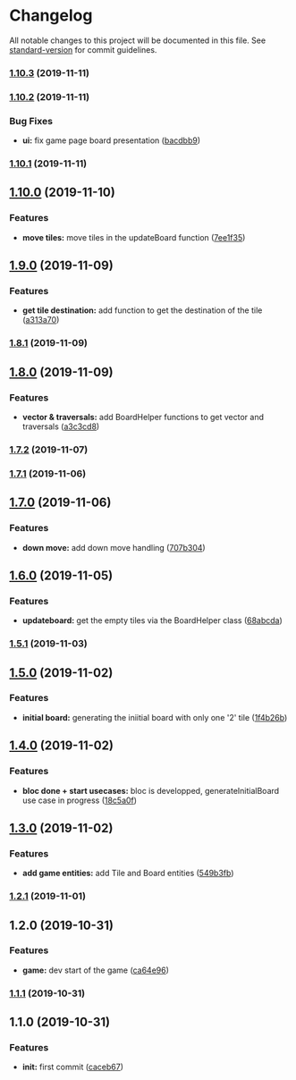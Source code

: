 # Changelog

All notable changes to this project will be documented in this file. See [standard-version](https://github.com/conventional-changelog/standard-version) for commit guidelines.

### [1.10.3](https://github.com/KiritchoukC/flutter_clean_architecture_template/compare/v1.10.2...v1.10.3) (2019-11-11)

### [1.10.2](https://github.com/KiritchoukC/flutter_clean_architecture_template/compare/v1.10.1...v1.10.2) (2019-11-11)


### Bug Fixes

* **ui:** fix game page board presentation ([bacdbb9](https://github.com/KiritchoukC/flutter_clean_architecture_template/commit/bacdbb9))

### [1.10.1](https://github.com/KiritchoukC/flutter_clean_architecture_template/compare/v1.10.0...v1.10.1) (2019-11-11)

## [1.10.0](https://github.com/KiritchoukC/flutter_clean_architecture_template/compare/v1.9.0...v1.10.0) (2019-11-10)


### Features

* **move tiles:** move tiles in the updateBoard function ([7ee1f35](https://github.com/KiritchoukC/flutter_clean_architecture_template/commit/7ee1f35))

## [1.9.0](https://github.com/KiritchoukC/flutter_clean_architecture_template/compare/v1.8.1...v1.9.0) (2019-11-09)


### Features

* **get tile destination:** add function to get the destination of the tile ([a313a70](https://github.com/KiritchoukC/flutter_clean_architecture_template/commit/a313a70))

### [1.8.1](https://github.com/KiritchoukC/flutter_clean_architecture_template/compare/v1.8.0...v1.8.1) (2019-11-09)

## [1.8.0](https://github.com/KiritchoukC/flutter_clean_architecture_template/compare/v1.7.2...v1.8.0) (2019-11-09)


### Features

* **vector & traversals:** add BoardHelper functions to get vector and traversals ([a3c3cd8](https://github.com/KiritchoukC/flutter_clean_architecture_template/commit/a3c3cd8))

### [1.7.2](https://github.com/KiritchoukC/flutter_clean_architecture_template/compare/v1.7.1...v1.7.2) (2019-11-07)

### [1.7.1](https://github.com/KiritchoukC/flutter_clean_architecture_template/compare/v1.7.0...v1.7.1) (2019-11-06)

## [1.7.0](https://github.com/KiritchoukC/flutter_clean_architecture_template/compare/v1.6.0...v1.7.0) (2019-11-06)


### Features

* **down move:** add down move handling ([707b304](https://github.com/KiritchoukC/flutter_clean_architecture_template/commit/707b304))

## [1.6.0](https://github.com/KiritchoukC/flutter_clean_architecture_template/compare/v1.5.1...v1.6.0) (2019-11-05)


### Features

* **updateboard:** get the empty tiles via the BoardHelper class ([68abcda](https://github.com/KiritchoukC/flutter_clean_architecture_template/commit/68abcda))

### [1.5.1](https://github.com/KiritchoukC/flutter_clean_architecture_template/compare/v1.5.0...v1.5.1) (2019-11-03)

## [1.5.0](https://github.com/KiritchoukC/flutter_clean_architecture_template/compare/v1.4.0...v1.5.0) (2019-11-02)


### Features

* **initial board:** generating the iniitial board with only one '2' tile ([1f4b26b](https://github.com/KiritchoukC/flutter_clean_architecture_template/commit/1f4b26b))

## [1.4.0](https://github.com/KiritchoukC/flutter_clean_architecture_template/compare/v1.3.0...v1.4.0) (2019-11-02)


### Features

* **bloc done + start usecases:** bloc is developped, generateInitialBoard use case in progress ([18c5a0f](https://github.com/KiritchoukC/flutter_clean_architecture_template/commit/18c5a0f))

## [1.3.0](https://github.com/KiritchoukC/flutter_clean_architecture_template/compare/v1.2.1...v1.3.0) (2019-11-02)


### Features

* **add game entities:** add Tile and Board entities ([549b3fb](https://github.com/KiritchoukC/flutter_clean_architecture_template/commit/549b3fb))

### [1.2.1](https://github.com/KiritchoukC/flutter_clean_architecture_template/compare/v1.2.0...v1.2.1) (2019-11-01)

## 1.2.0 (2019-10-31)


### Features

* **game:** dev start of the game ([ca64e96](https://github.com/KiritchoukC/flutter_clean_architecture_template/commit/ca64e96))

### [1.1.1](https://github.com/KiritchoukC/flutter_clean_architecture_template/compare/v1.1.0...v1.1.1) (2019-10-31)

## 1.1.0 (2019-10-31)


### Features

* **init:** first commit ([caceb67](https://github.com/KiritchoukC/flutter_clean_architecture_template/commit/caceb67))
